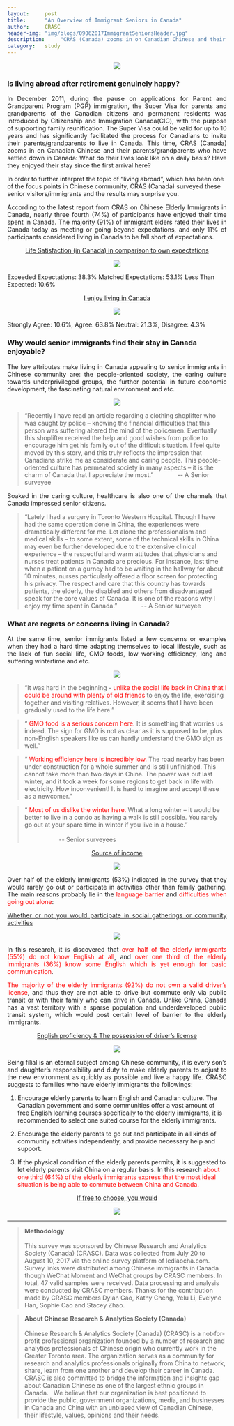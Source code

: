 ```yaml
---
layout: 	post
title:      "An Overview of Immigrant Seniors in Canada"
author:     CRASC
header-img:	"img/blogs/09062017ImmigrantSeniorsHeader.jpg"
description:	 "CRAS (Canada) zooms in on Canadian Chinese and their parents or grandparents who have settled down in Canada. What do their lives look like on a daily basis? Have they enjoyed their stay since the first arrival here?"
category:	study
---
```


<p align="center">
  <img src="/img/blogs/09062017ImmigrantSeniors-1.jpg">
</p>

### Is living abroad after retirement genuinely happy?

<p align="justify">
In December 2011, during the pause on applications for Parent and Grandparent Program (PGP) immigration, the Super Visa for parents and grandparents of the Canadian citizens and permanent residents was introduced by Citizenship and Immigration Canada(CIC), with the purpose of supporting family reunification. The Super Visa could be valid for up to 10 years and has significantly facilitated the process for Canadians to invite their parents/grandparents to live in Canada. This time, CRAS (Canada) zooms in on Canadian Chinese and their parents/grandparents who have settled down in Canada: What do their lives look like on a daily basis? Have they enjoyed their stay since the first arrival here?

In order to further interpret the topic of “living abroad”, which has been one of the focus points in Chinese community, CRAS (Canada) surveyed these senior visitors/immigrants and the results may surprise you. 
</p>

<!--more-->

<p align="justify">
According to the latest report from CRAS on Chinese Elderly Immigrants in Canada, nearly three fourth (74%) of participants have enjoyed their time spent in Canada. The majority (91%) of immigrant elders rated their lives in Canada today as meeting or going beyond expectations, and only 11% of participants considered living in Canada to be fall short of expectations.
</p>

<p align="center">
<u>Life Satisfaction (in Canada) in comparison to own expectations</u>
</p>
<p align="center">
  <img src="/img/blogs/09062017ImmigrantSeniors-2.jpg">
</p>
<span class="caption">Exceeded Expectations: 38.3%</span>
<span class="caption">Matched Expectations: 53.1%</span>
<span class="caption">Less Than Expected: 10.6%</span>

<p align="center">
<u>I enjoy living in Canada</u>
</p>
<p align="center">
  <img src="/img/blogs/09062017ImmigrantSeniors-3.jpg">
</p>
<span class="caption">Strongly Agree: 10.6%, Agree: 63.8%</span>
<span class="caption">Neutral: 21.3%, Disagree: 4.3%</span>

### Why would senior immigrants find their stay in Canada enjoyable?

<p align="justify">
The key attributes make living in Canada appealing to senior immigrants in Chinese community are: the people-oriented society, the caring culture towards underprivileged groups, the further potential in future economic development, the fascinating natural environment and etc.
</p>

<p align="center">
  <img src="/img/blogs/09062017ImmigrantSeniors-4.jpg">
</p>

>  “Recently I have read an article regarding a clothing shoplifter who was caught by police – knowing the financial difficulties that this person was suffering altered the mind of the policemen. Eventually this shoplifter received the help and good wishes from police to encourage him get his family out of the difficult situation. I feel quite moved by this story, and this truly reflects the impression that Canadians strike me as considerate and caring people. This people-oriented culture has permeated society in many aspects – it is the charm of Canada that I appreciate the most.” &nbsp;&nbsp;&nbsp;&nbsp;&nbsp;&nbsp; &nbsp;&nbsp; &nbsp;&nbsp;&nbsp;-- A Senior surveyee<br/>

<p align="justify">
Soaked in the caring culture, healthcare is also one of the channels that Canada impressed senior citizens.
</p>

>  “Lately I had a surgery in Toronto Western Hospital. Though I have had the same operation done in China, the experiences were dramatically different for me. Let alone the professionalism and medical skills – to some extent, some of the technical skills in China may even be further developed due to the extensive clinical experience – the respectful and warm attitudes that physicians and nurses treat patients in Canada are precious. For instance, last time when a patient on a gurney had to be waiting in the hallway for about 10 minutes, nurses particularly offered a floor screen for protecting his privacy. The respect and care that this country has towards patients, the elderly, the disabled and others from disadvantaged speak for the core values of Canada. It is one of the reasons why I enjoy my time spent in Canada.” &nbsp;&nbsp;&nbsp;&nbsp;&nbsp;&nbsp; &nbsp;&nbsp; &nbsp;&nbsp;&nbsp;-- A Senior surveyee<br/>

### What are regrets or concerns living in Canada?

<p align="justify">
At the same time, senior immigrants listed a few concerns or examples when they had a hard time adapting themselves to local lifestyle, such as the lack of fun social life, GMO foods, low working efficiency, long and suffering wintertime and etc.
</p>

<p align="center">
  <img src="/img/blogs/09062017ImmigrantSeniors-5.jpg">
</p>

>  “It was hard in the beginning - <span style="color:red">unlike the social life back in China that I could be around with plenty of old friends </span> to enjoy the life, exercising together and visiting relatives. However, it seems that I have been gradually used to the life here.” <br/>

>  “<span style="color:red"> GMO food is a serious concern here. </span> It is something that worries us indeed. The sign for GMO is not as clear as it is supposed to be, plus non-English speakers like us can hardly understand the GMO sign as well.” <br/>

>  “<span style="color:red"> Working efficiency here is incredibly low.</span> The road nearby has been under construction for a whole summer and is still unfinished. This cannot take more than two days in China. The power was out last winter, and it took a week for some regions to get back in life with electricity. How inconvenient! It is hard to imagine and accept these as a newcomer.” <br/>

>  “<span style="color:red"> Most of us dislike the winter here.</span> What a long winter – it would be better to live in a condo as having a walk is still possible. You rarely go out at your spare time in winter if you live in a house.” <br/><br/>
> &nbsp;&nbsp;&nbsp;&nbsp;&nbsp;&nbsp; &nbsp;&nbsp;&nbsp;&nbsp;&nbsp;&nbsp; &nbsp;&nbsp; &nbsp;&nbsp;&nbsp;-- Senior surveyees<br/>

<p align="center">
<u>Source of income</u>
</p>
<p align="center">
  <img src="/img/blogs/09062017ImmigrantSeniors-6.jpg">
</p>

<p align="justify">
Over half of the elderly immigrants (53%) indicated in the survey that they would rarely go out or participate in activities other than family gathering. The main reasons probably lie in the <span style="color:red">language barrier</span> and <span style="color:red">difficulties when going out alone</span>:
</p>

<p align="justify">
<u>Whether or not you would participate in social gatherings or community activities</u>
</p>
<p align="center">
  <img src="/img/blogs/09062017ImmigrantSeniors-7.jpg">
</p>

<p align="justify">
In this research, it is discovered that <span style="color:red">over half of the elderly immigrants (55%) do not know English at all</span>, and <span style="color:red">over one third of the elderly immigrants (36%) know some English which is yet enough for basic communication</span>.
</p>

<p align="justify">
<span style="color:red">The majority of the elderly immigrants (92%) do not own a valid driver’s license</span>, and thus they are not able to drive but commute only via public transit or with their family who can drive in Canada. Unlike China, Canada has a vast territory with a sparse population and underdeveloped public transit system, which would post certain level of barrier to the elderly immigrants. 
</p>

<p align="center">
<u>English proficiency & The possession of driver’s license</u>
</p>
<p align="center">
  <img src="/img/blogs/09062017ImmigrantSeniors-8.jpg">
</p>

<p align="justify">
Being filial is an eternal subject among Chinese community, it is every son’s and daughter’s responsibility and duty to make elderly parents to adjust to the new environment as quickly as possible and live a happy life. CRASC suggests to families who have elderly immigrants the followings:
</p>

1. Encourage elderly parents to learn English and Canadian culture. The Canadian government and some communities offer a vast amount of free English learning courses specifically to the elderly immigrants, it is recommended to select one suited course for the elderly immigrants. 

2. Encourage the elderly parents to go out and participate in all kinds of community activities independently, and provide necessary help and support.

3. If the physical condition of the elderly parents permits, it is suggested to let elderly parents visit China on a regular basis. In this research <span style="color:red">about one third (64%) of the elderly immigrants express that the most ideal situation is being able to commute between China and Canada.</span>

<p align="center">
<u>If free to choose, you would</u>
</p>
<p align="center">
  <img src="/img/blogs/09062017ImmigrantSeniors-9.jpg">
</p>






------

> **Methodology** <br/><br/>
This survey was sponsored by Chinese Research and Analytics Society (Canada) (CRASC). Data was collected from July 20 to August 10, 2017 via the online survey platform of lediaocha.com. Survey links were distributed among Chinese immigrants in Canada though WeChat Moment and WeChat groups by CRASC members. In total, 47 valid samples were received. Data processing and analysis were conducted by CRASC members. Thanks for the contribution made by CRASC members Dylan Gao, Kathy Cheng, Yelu Li, Evelyne Han, Sophie Cao and Stacey Zhao.

> **About Chinese Research & Analytics Society (Canada)** <br/><br/>
Chinese Research & Analytics Society (Canada) (CRASC) is a not-for-profit professional organization founded by a number of research and analytics professionals of Chinese origin who currently work in the Greater Toronto area. The organization serves as a community for research and analytics professionals originally from China to network, share, learn from one another and develop their career in Canada. CRASC is also committed to bridge the information and insights gap about Canadian Chinese as one of the largest ethnic groups in Canada.  
We believe that our organization is best positioned to provide the public, government organizations, media, and businesses in Canada and China with an unbiased view of Canadian Chinese, their lifestyle, values, opinions and their needs.